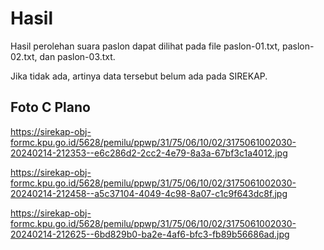 # Hasil

Hasil perolehan suara paslon dapat dilihat pada file paslon-01.txt, paslon-02.txt, dan paslon-03.txt.

Jika tidak ada, artinya data tersebut belum ada pada SIREKAP.

## Foto C Plano

https://sirekap-obj-formc.kpu.go.id/5628/pemilu/ppwp/31/75/06/10/02/3175061002030-20240214-212353--e6c286d2-2cc2-4e79-8a3a-67bf3c1a4012.jpg

https://sirekap-obj-formc.kpu.go.id/5628/pemilu/ppwp/31/75/06/10/02/3175061002030-20240214-212458--a5c37104-4049-4c98-8a07-c1c9f643dc8f.jpg

https://sirekap-obj-formc.kpu.go.id/5628/pemilu/ppwp/31/75/06/10/02/3175061002030-20240214-212625--6bd829b0-ba2e-4af6-bfc3-fb89b56686ad.jpg
